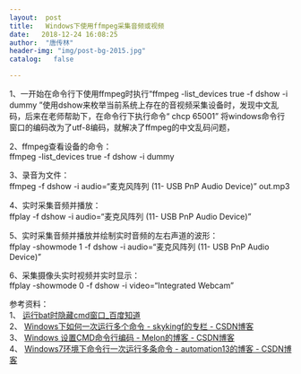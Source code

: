 ```yaml
---
layout:  post
title:   Windows下使用ffmpeg采集音频或视频
date:   2018-12-24 16:08:25
author:  "唐传林"
header-img: "img/post-bg-2015.jpg"
catalog:   false

---
```

1、一开始在命令行下使用ffmpeg时执行“ffmpeg -list_devices true -f dshow -i dummy
”使用dshow来枚举当前系统上存在的音视频采集设备时，发现中文乱码，后来在老师帮助下，在命令行下执行命令“ chcp 65001”
将windows命令行窗口的编码改为了utf-8编码，就解决了ffmpeg的中文乱码问题，

2、ffmpeg查看设备的命令：  
ffmpeg -list_devices true -f dshow -i dummy

3、录音为文件：  
ffmpeg -f dshow -i audio=“麦克风阵列 (11- USB PnP Audio Device)” out.mp3

4、实时采集音频并播放：  
ffplay -f dshow -i audio=“麦克风阵列 (11- USB PnP Audio Device)”

5、实时采集音频并播放并绘制实时音频的左右声道的波形：  
ffplay -showmode 1 -f dshow -i audio=“麦克风阵列 (11- USB PnP Audio Device)”

6、采集摄像头实时视频并实时显示：  
ffplay -showmode 0 -f dshow -i video=“Integrated Webcam”

参考资料：  
1、 [ 运行bat时隐藏cmd窗口_百度知道 ](https://zhidao.baidu.com/question/269741610.html)  
2、 [ Windows下如何一次运行多个命令 - skykingf的专栏 - CSDN博客
](https://blog.csdn.net/skykingf/article/details/11992351)  
3、 [ Windows 设置CMD命令行编码 - Melon的博客 - CSDN博客
](https://blog.csdn.net/wyl530274554/article/details/74642697)  
4、 [ Windows7环境下命令行一次运行多条命令 - automation13的博客 - CSDN博客
](https://blog.csdn.net/automation13/article/details/76285401)

